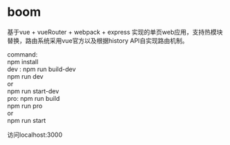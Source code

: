 # boom
基于vue + vueRouter + webpack + express 实现的单页web应用，支持热模块替换，路由系统采用vue官方以及根据history API自实现路由机制。

command:<br>npm install<br>
dev : npm run build-dev<br>
    npm run dev<br>
	or<br>
	npm run start-dev<br>
pro: npm run build<br>
	npm run pro<br>
	or<br>
	npm run start

访问localhost:3000